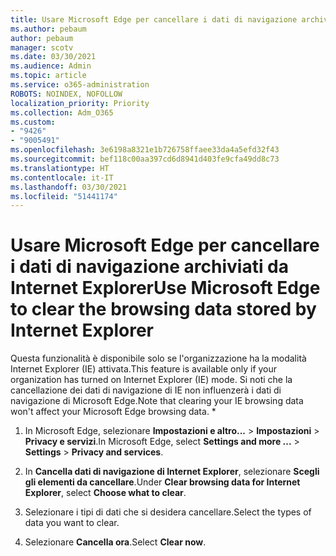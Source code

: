 ```yaml
---
title: Usare Microsoft Edge per cancellare i dati di navigazione archiviati da Internet Explorer
ms.author: pebaum
author: pebaum
manager: scotv
ms.date: 03/30/2021
ms.audience: Admin
ms.topic: article
ms.service: o365-administration
ROBOTS: NOINDEX, NOFOLLOW
localization_priority: Priority
ms.collection: Adm_O365
ms.custom:
- "9426"
- "9005491"
ms.openlocfilehash: 3e6198a8321e1b726758ffaee33da4a5efd32f43
ms.sourcegitcommit: bef118c00aa397cd6d8941d403fe9cfa49dd8c73
ms.translationtype: HT
ms.contentlocale: it-IT
ms.lasthandoff: 03/30/2021
ms.locfileid: "51441174"
---
```

# <a name="use-microsoft-edge-to-clear-the-browsing-data-stored-by-internet-explorer"></a><span data-ttu-id="80f76-102">Usare Microsoft Edge per cancellare i dati di navigazione archiviati da Internet Explorer</span><span class="sxs-lookup"><span data-stu-id="80f76-102">Use Microsoft Edge to clear the browsing data stored by Internet Explorer</span></span>

<span data-ttu-id="80f76-103">Questa funzionalità è disponibile solo se l'organizzazione ha la modalità Internet Explorer (IE) attivata.</span><span class="sxs-lookup"><span data-stu-id="80f76-103">This feature is available only if your organization has turned on Internet Explorer (IE) mode.</span></span> <span data-ttu-id="80f76-104">Si noti che la cancellazione dei dati di navigazione di IE non influenzerà i dati di navigazione di Microsoft Edge.</span><span class="sxs-lookup"><span data-stu-id="80f76-104">Note that clearing your IE browsing data won't affect your Microsoft Edge browsing data.</span></span>
*
1. <span data-ttu-id="80f76-105">In Microsoft Edge, selezionare **Impostazioni e altro...** > **Impostazioni** > **Privacy e servizi**.</span><span class="sxs-lookup"><span data-stu-id="80f76-105">In Microsoft Edge, select **Settings and more ...** > **Settings** > **Privacy and services**.</span></span>

1. <span data-ttu-id="80f76-106">In **Cancella dati di navigazione di Internet Explorer**, selezionare **Scegli gli elementi da cancellare**.</span><span class="sxs-lookup"><span data-stu-id="80f76-106">Under **Clear browsing data for Internet Explorer**, select **Choose what to clear**.</span></span>

1. <span data-ttu-id="80f76-107">Selezionare i tipi di dati che si desidera cancellare.</span><span class="sxs-lookup"><span data-stu-id="80f76-107">Select the types of data you want to clear.</span></span>

1. <span data-ttu-id="80f76-108">Selezionare **Cancella ora**.</span><span class="sxs-lookup"><span data-stu-id="80f76-108">Select **Clear now**.</span></span>